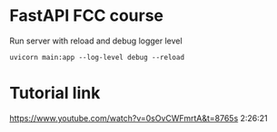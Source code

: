 # FastAPI FCC course
Run server with reload and debug logger level
```
uvicorn main:app --log-level debug --reload
```

# Tutorial link
https://www.youtube.com/watch?v=0sOvCWFmrtA&t=8765s
2:26:21
